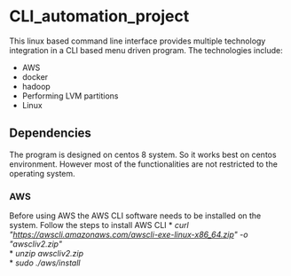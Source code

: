 # CLI_automation_project

This linux based command line interface provides multiple technology integration in a CLI based menu driven program. 
  The technologies include: 
  * AWS
  * docker
  * hadoop
  * Performing LVM partitions
  * Linux

## Dependencies

The program is designed on centos 8 system. So it works best on centos environment. However most of the functionalities are not restricted to the operating system.

### AWS

Before using AWS the AWS CLI software needs to be installed on the system. Follow the steps to install AWS CLI
	* *curl "https://awscli.amazonaws.com/awscli-exe-linux-x86_64.zip" -o "awscliv2.zip"*   
	* *unzip awscliv2.zip*    
	* *sudo ./aws/install*    

